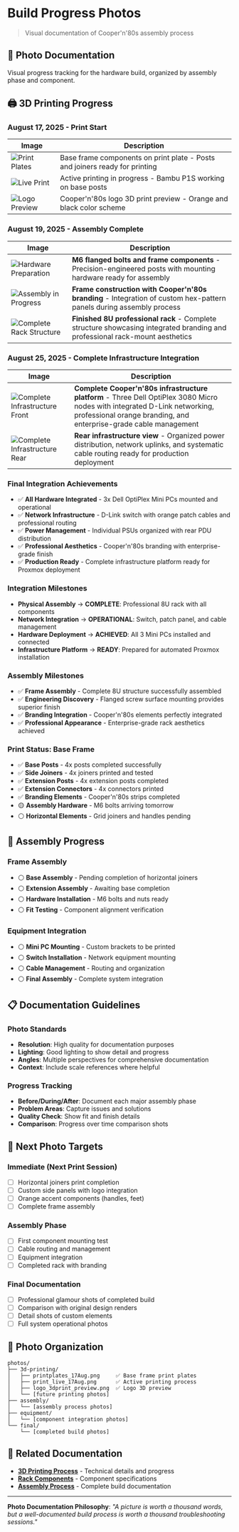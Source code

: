 # Build Progress Photos

> Visual documentation of Cooper'n'80s assembly process

## 📸 Photo Documentation

Visual progress tracking for the hardware build, organized by assembly phase and component.

## 🖨️ 3D Printing Progress

### August 17, 2025 - Print Start

| Image | Description |
|-------|-------------|
| ![Print Plates](printplates_17Aug.png) | Base frame components on print plate - Posts and joiners ready for printing |
| ![Live Print](print_live_17Aug.png) | Active printing in progress - Bambu P1S working on base posts |
| ![Logo Preview](logo_3dprint_preview.png) | Cooper'n'80s logo 3D print preview - Orange and black color scheme |

### August 19, 2025 - Assembly Complete

| Image | Description |
|-------|-------------|
| ![Hardware Preparation](assembly_01.png) | **M6 flanged bolts and frame components** - Precision-engineered posts with mounting hardware ready for assembly |
| ![Assembly in Progress](assembly_02.png) | **Frame construction with Cooper'n'80s branding** - Integration of custom hex-pattern panels during assembly process |
| ![Complete Rack Structure](assembly_03.png) | **Finished 8U professional rack** - Complete structure showcasing integrated branding and professional rack-mount aesthetics |

### August 25, 2025 - Complete Infrastructure Integration

| Image | Description |
|-------|-------------|
| ![Complete Infrastructure Front](25_08_rack_front.png) | **Complete Cooper'n'80s infrastructure platform** - Three Dell OptiPlex 3080 Micro nodes with integrated D-Link networking, professional orange branding, and enterprise-grade cable management |
| ![Complete Infrastructure Rear](25_08_rack_back.png) | **Rear infrastructure view** - Organized power distribution, network uplinks, and systematic cable routing ready for production deployment |

### Final Integration Achievements
- ✅ **All Hardware Integrated** - 3x Dell OptiPlex Mini PCs mounted and operational
- ✅ **Network Infrastructure** - D-Link switch with orange patch cables and professional routing
- ✅ **Power Management** - Individual PSUs organized with rear PDU distribution  
- ✅ **Professional Aesthetics** - Cooper'n'80s branding with enterprise-grade finish
- ✅ **Production Ready** - Complete infrastructure platform ready for Proxmox deployment

### Integration Milestones
- **Physical Assembly** → **COMPLETE**: Professional 8U rack with all components
- **Network Integration** → **OPERATIONAL**: Switch, patch panel, and cable management  
- **Hardware Deployment** → **ACHIEVED**: All 3 Mini PCs installed and connected
- **Infrastructure Platform** → **READY**: Prepared for automated Proxmox installation

### Assembly Milestones
- ✅ **Frame Assembly** - Complete 8U structure successfully assembled
- ✅ **Engineering Discovery** - Flanged screw surface mounting provides superior finish
- ✅ **Branding Integration** - Cooper'n'80s elements perfectly integrated
- ✅ **Professional Appearance** - Enterprise-grade rack aesthetics achieved

### Print Status: Base Frame
- ✅ **Base Posts** - 4x posts completed successfully
- ✅ **Side Joiners** - 4x joiners printed and tested
- ✅ **Extension Posts** - 4x extension posts completed
- ✅ **Extension Connectors** - 4x connectors printed
- ✅ **Branding Elements** - Cooper'n'80s strips completed
- 🟡 **Assembly Hardware** - M6 bolts arriving tomorrow
- ⚪ **Horizontal Elements** - Grid joiners and handles pending

## 🔧 Assembly Progress

### Frame Assembly
- ⚪ **Base Assembly** - Pending completion of horizontal joiners
- ⚪ **Extension Assembly** - Awaiting base completion
- ⚪ **Hardware Installation** - M6 bolts and nuts ready
- ⚪ **Fit Testing** - Component alignment verification

### Equipment Integration
- ⚪ **Mini PC Mounting** - Custom brackets to be printed
- ⚪ **Switch Installation** - Network equipment mounting
- ⚪ **Cable Management** - Routing and organization
- ⚪ **Final Assembly** - Complete system integration

## 📋 Documentation Guidelines

### Photo Standards
- **Resolution**: High quality for documentation purposes
- **Lighting**: Good lighting to show detail and progress
- **Angles**: Multiple perspectives for comprehensive documentation
- **Context**: Include scale references where helpful

### Progress Tracking
- **Before/During/After**: Document each major assembly phase
- **Problem Areas**: Capture issues and solutions
- **Quality Check**: Show fit and finish details
- **Comparison**: Progress over time comparison shots

## 🎯 Next Photo Targets

### Immediate (Next Print Session)
- [ ] Horizontal joiners print completion
- [ ] Custom side panels with logo integration
- [ ] Orange accent components (handles, feet)
- [ ] Complete frame assembly

### Assembly Phase
- [ ] First component mounting test
- [ ] Cable routing and management
- [ ] Equipment integration
- [ ] Completed rack with branding

### Final Documentation
- [ ] Professional glamour shots of completed build
- [ ] Comparison with original design renders
- [ ] Detail shots of custom elements
- [ ] Full system operational photos

## 📁 Photo Organization

```
photos/
├── 3d-printing/
│   ├── printplates_17Aug.png     ✅ Base frame print plates
│   ├── print_live_17Aug.png      ✅ Active printing process
│   ├── logo_3dprint_preview.png  ✅ Logo 3D preview
│   └── [future printing photos]
├── assembly/
│   └── [assembly process photos]
├── equipment/
│   └── [component integration photos]
└── final/
    └── [completed build photos]
```

## 🔗 Related Documentation

- **[3D Printing Process](../3d-printing.md)** - Technical details and progress
- **[Rack Components](../../components/rack.md)** - Component specifications
- **[Assembly Process](../)** - Complete build documentation

---

**Photo Documentation Philosophy**: *"A picture is worth a thousand words, but a well-documented build process is worth a thousand troubleshooting sessions."*